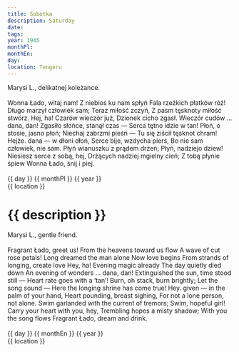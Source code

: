 ```yaml
---
title: Sobótka
description: Saturday
date:
tags:
year: 1945
monthPl:
monthEn:
day:
location: Tengeru
---
```

<div class="indent">
Marysi L., delikatnej koleżance.<br><br>

<div class="poem">        Wonna Łado, witaj nam!
        Z niebios ku nam spłyń
        Fala rzeźkich płatków róż!
        Długo marzył człowiek sam;
        Teraz miłość zczyń,
        Z pasm tęsknoty miłość stwórz.
Hej, ha! Czarów wieczór już,
Dzionek cicho zgasł.
Wieczór cudów ... dana, dan!
Zgasiło słońce, stanął czas —
Serca tętno idzie w tan!
        Płoń, o stosie, jasno płoń;
        Niechaj zabrzmi pieśń —
        Tu się ziścił tęsknot chram!
        Hejże. dana — w dłoni dłoń,
        Serce bije, wzdycha pierś,
        Bo nie sam człowiek, nie sam.
Płyń wianuszku z prądem drżeń;
Płyń, nadziejo dziew!
Niesiesz serce z sobą, hej,
Drżących nadziej mgielny cień;
Z tobą płynie śpiew
Wonna Łado, śnij i piej.
</div>

<div class="dateLocation">
<br> {{ day }} {{ monthPl }} {{ year }} <br>
{{ location }} <br>
</div>
</div>

<h1>{{ description }}</h1>

<div class="indent">
Marysi L., gentle friend.<br><br>

<div class="translation">        Fragrant Łado, greet us!
        From the heavens toward us flow
        A wave of cut rose petals!
        Long dreamed the man alone
        Now love begins
        From strands of longing, create love
Hey, ha! Evening magic already
The day quietly died down
An evening of wonders ... dana, dan!
Extinguished the sun, time stood still —
Heart rate goes with a ‘tan’!
        Burn, oh stack, burn brightly;
        Let the song sound —
        Here the longing shrine has come true!
        Hey. given — in the palm of your hand,
        Heart pounding, breast sighing,
        For not a lone person, not alone.
Swim garlanded with the current of tremors;
Swim, hopeful girl!
Carry your heart with you, hey,
Trembling hopes a misty shadow;
With you the song flows
Fragrant Łado, dream and drink.
</div>

<div class="dateLocation">
<br> {{ day }} {{ monthEn }} {{ year }} <br>
{{ location }} <br>
</div>
</div>